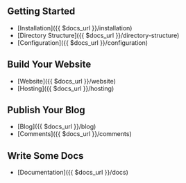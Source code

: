 Getting Started
---------------
- [Installation]({{ $docs_url }}/installation)
- [Directory Structure]({{ $docs_url }}/directory-structure)
- [Configuration]({{ $docs_url }}/configuration)

Build Your Website
------------------
- [Website]({{ $docs_url }}/website)
- [Hosting]({{ $docs_url }}/hosting)

Publish Your Blog
-----------------
- [Blog]({{ $docs_url }}/blog)
- [Comments]({{ $docs_url }}/comments)

Write Some Docs
---------------
- [Documentation]({{ $docs_url }}/docs)
